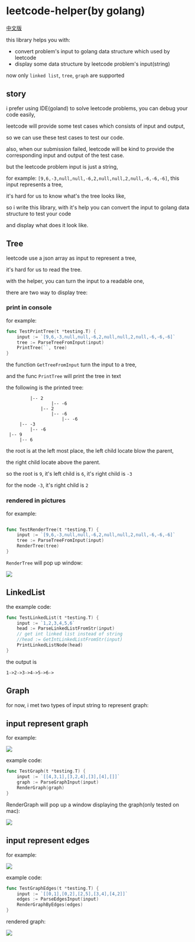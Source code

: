 # leetcode-helper(by golang)

[中文版](./README_CN.md)

this library helps you with:

- convert problem's input to golang data structure which used by leetcode
- display some data structure by leetcode problem's input(string)

now only `linked list`, `tree`, `graph` are supported

## story

i prefer using IDE(goland) to solve leetcode problems, you can debug your code easily,

leetcode will provide some test cases which consists of input and output,

so we can use these test cases to test our code.

also, when our submission failed, leetcode will be kind to provide the corresponding input and output of the test case.

but the leetcode problem input is just a string,

for example: `[9,6,-3,null,null,-6,2,null,null,2,null,-6,-6,-6]`, this input represents a tree,

it's hard for us to know what's the tree looks like, 

so i write this library, with it's help you can convert the input to golang data structure to test your code

and display what does it look like.



## Tree

leetcode use a json array as input to represent a tree,

it's hard for us to read the tree.

with the helper, you can turn the input to a readable one,

there are two way to display tree:


### print in console

for example:

```go
func TestPrintTree(t *testing.T) {
	input := `[9,6,-3,null,null,-6,2,null,null,2,null,-6,-6,-6]`
	tree := ParseTreeFromInput(input)
	PrintTree(``, tree)
}
```

the function `GetTreeFromInput` turn the input to a tree,

and the func `PrintTree` will print the tree in text

the following is the printed tree:

```
         |-- 2
                 |-- -6
             |-- 2
                 |-- -6
                     |-- -6
     |-- -3
         |-- -6
 |-- 9
     |-- 6
```

the root is at the left most place, the left child locate blow the parent, 

the right child locate above the parent.

so the root is `9`, it's left child is `6`, it's right child is `-3`

for the node `-3`, it's right child is `2`

### rendered in pictures

for example:

```go

func TestRenderTree(t *testing.T) {
	input := `[9,6,-3,null,null,-6,2,null,null,2,null,-6,-6,-6]`
	tree := ParseTreeFromInput(input)
	RenderTree(tree)
}
```

`RenderTree` will pop up window:

![](./images/pop-up-window-tree.png)


## LinkedList

the example code:

```go
func TestLinkedList(t *testing.T) {
	input := `1,2,3,4,5,6`
	head := ParseLinkedListFromStr(input)
	// get int linked list instead of string
	//head := GetIntLinkedListFromStr(input)
	PrintLinkedListNode(head)
}
```

the output is 
```
1->2->3->4->5->6->
```


## Graph

for now, i met two types of input string to represent graph:

## input represent graph


for example: 

![](./images/graph_example.png)


example code:

```go
func TestGraph(t *testing.T) {
	input := `[[4,3,1],[3,2,4],[3],[4],[]]`
	graph := ParseGraphInput(input)
	RenderGraph(graph)
}
```
RenderGraph will pop up a window  displaying the graph(only tested on mac):

![](./images/pop-up-window.png)

## input represent edges

for example:

![](./images/edges.png)

example code:

```go
func TestGraphEdges(t *testing.T) {
	input := `[[0,1],[0,2],[2,5],[3,4],[4,2]]`
	edges := ParseEdgesInput(input)
	RenderGraphByEdges(edges)
}
```

rendered graph:

![](./images/pop-up-window1.png)
